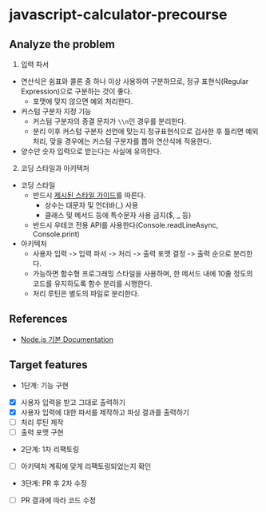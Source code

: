 # javascript-calculator-precourse

## Analyze the problem

1. 입력 파서

- 연산식은 쉼표와 콜론 중 하나 이상 사용하여 구분하므로, 정규 표현식(Regular Expression)으로 구분하는 것이 좋다.
  - 포맷에 맞지 않으면 예외 처리한다.
- 커스텀 구분자 지정 기능
  - 커스텀 구분자의 종결 문자가 `\\n`인 경우를 분리한다.
  - 분리 이후 커스텀 구분자 선언에 맞는지 정규표현식으로 검사한 후 틀리면 예외 처리, 맞을 경우에는 커스텀 구분자를 뽑아 연산식에 적용한다.
- 양수만 숫자 입력으로 받는다는 사실에 유의한다.

2. 코딩 스타일과 아키텍처

- 코딩 스타일
  - 반드시 [제시된 스타일 가이드](https://github.com/woowacourse/woowacourse-docs/tree/main/styleguide/javascript)를 따른다.
    - 상수는 대문자 및 언더바(\_) 사용
    - 클래스 및 메서드 등에 특수문자 사용 금지($, \_ 등)
  - 반드시 우테코 전용 API를 사용한다(Console.readLineAsync, Console.print)
- 아키텍처
  - 사용자 입력 -> 입력 파서 -> 처리 -> 출력 포맷 결정 -> 출력 순으로 분리한다.
  - 가능하면 함수형 프로그래밍 스타일을 사용하며, 한 메서드 내에 10줄 정도의 코드를 유지하도록 함수 분리를 시행한다.
  - 처리 루틴은 별도의 파일로 분리한다.

## References

- [Node.js 기본 Documentation](https://nodejs.org/docs/latest/api/)

## Target features

- 1단계: 기능 구현

* [x] 사용자 입력을 받고 그대로 출력하기
* [x] 사용자 입력에 대한 파서를 제작하고 파싱 결과를 출력하기
* [ ] 처리 루틴 제작
* [ ] 출력 포맷 구현

- 2단계: 1차 리팩토링

* [ ] 아키텍처 계획에 맞게 리팩토링되었는지 확인

- 3단계: PR 후 2차 수정

* [ ] PR 결과에 따라 코드 수정
